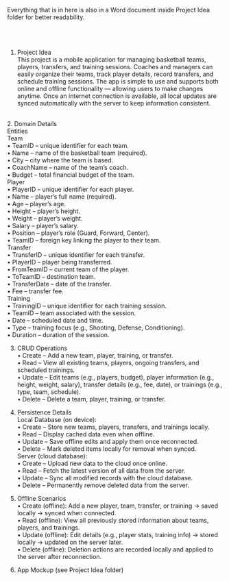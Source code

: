Everything that is in here is also in a Word document inside Project Idea folder for better readability.  <br />
<br />
<br />
<br />
1. Project Idea <br />
This project is a mobile application for managing basketball teams, players, transfers, and training sessions. Coaches and managers can easily organize their teams, track player details, record transfers, and schedule training sessions. The app is simple to use and supports both online and offline functionality — allowing users to make changes anytime. Once an internet connection is available, all local updates are synced automatically with the server to keep information consistent. <br />
<br />
2. Domain Details <br />
Entities <br />
Team <br />
•	TeamID – unique identifier for each team. <br />
•	Name – name of the basketball team (required). <br />
•	City – city where the team is based. <br /> 
•	CoachName – name of the team’s coach. <br />
•	Budget – total financial budget of the team. <br />
Player <br />
•	PlayerID – unique identifier for each player. <br />
•	Name – player’s full name (required). <br />
•	Age – player’s age. <br />
•	Height – player’s height. <br />
•	Weight – player’s weight. <br />
•	Salary – player’s salary. <br />
•	Position – player’s role (Guard, Forward, Center). <br />
•	TeamID – foreign key linking the player to their team. <br />
Transfer <br />
•	TransferID – unique identifier for each transfer. <br />
•	PlayerID – player being transferred. <br />
•	FromTeamID – current team of the player. <br />
•	ToTeamID – destination team. <br />
•	TransferDate – date of the transfer. <br />
•	Fee – transfer fee. <br />
Training <br />
•	TrainingID – unique identifier for each training session. <br />
•	TeamID – team associated with the session. <br />
•	Date – scheduled date and time. <br />
•	Type – training focus (e.g., Shooting, Defense, Conditioning). <br />
•	Duration – duration of the session. <br />

3. CRUD Operations <br />
•	Create – Add a new team, player, training, or transfer. <br />
•	Read – View all existing teams, players, ongoing transfers, and scheduled trainings. <br />
•	Update – Edit teams (e.g., players, budget), player information (e.g., height, weight, salary), transfer details (e.g., fee, date), or trainings (e.g., type, team, schedule). <br />
•	Delete – Delete a team, player, training, or transfer. <br />

4. Persistence Details <br />
Local Database (on device): <br />
•	Create – Store new teams, players, transfers, and trainings locally. <br />
•	Read – Display cached data even when offline. <br />
•	Update – Save offline edits and apply them once reconnected. <br />
•	Delete – Mark deleted items locally for removal when synced. <br />
Server (cloud database): <br />
•	Create – Upload new data to the cloud once online. <br />
•	Read – Fetch the latest version of all data from the server. <br />
•	Update – Sync all modified records with the cloud database. <br />
•	Delete – Permanently remove deleted data from the server. <br />

5. Offline Scenarios <br />
•	Create (offline): Add a new player, team, transfer, or training → saved locally → synced when connected. <br />
•	Read (offline): View all previously stored information about teams, players, and trainings. <br />
•	Update (offline): Edit details (e.g., player stats, training info) → stored locally → updated on the server later. <br />
•	Delete (offline): Deletion actions are recorded locally and applied to the server after reconnection. <br />

6. App Mockup (see Project Idea folder)
